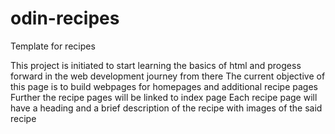 # odin-recipes
Template for recipes 

This project is initiated to start learning the basics of html and progess forward in the web development journey from there 
The current objective of this page is to build webpages for homepages and additional recipe pages
Further the recipe pages will be linked to index page 
Each recipe page will have a heading and a brief description of the recipe with images of the said recipe
